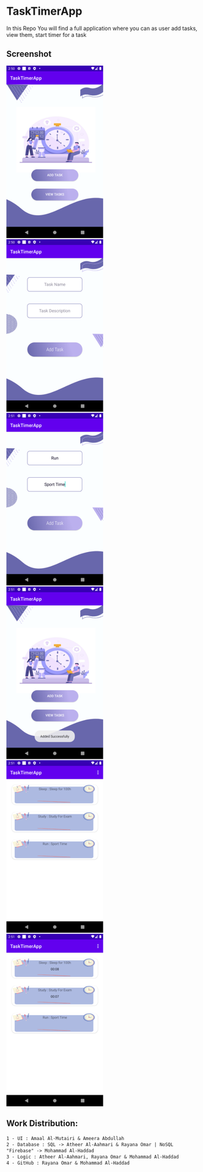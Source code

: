# TaskTimerApp

In this Repo You will find a full application where you can as user add tasks, view them, start timer for a task

## Screenshot

<img src="1.png" height="450" alt="image01">
<img src="2.png" height="450" alt="image02">
<img src="3.png" height="450" alt="image03">
<img src="4.png" height="450" alt="image04">
<img src="5.png" height="450" alt="image05">
<img src="6.png" height="450" alt="image06">

## Work Distribution:
    1 - UI : Amaal Al-Mutairi & Ameera Abdullah
    2 - Database : SQL -> Atheer Al-Aahmari & Rayana Omar | NoSQL "Firebase" -> Mohammad Al-Haddad
    3 - Logic : Atheer Al-Aahmari, Rayana Omar & Mohammad Al-Haddad
    4 - GitHub : Rayana Omar & Mohammad Al-Haddad